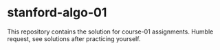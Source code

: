 # stanford-algo-01
This repository contains the solution for course-01 assignments. Humble request, see solutions after practicing yourself.
